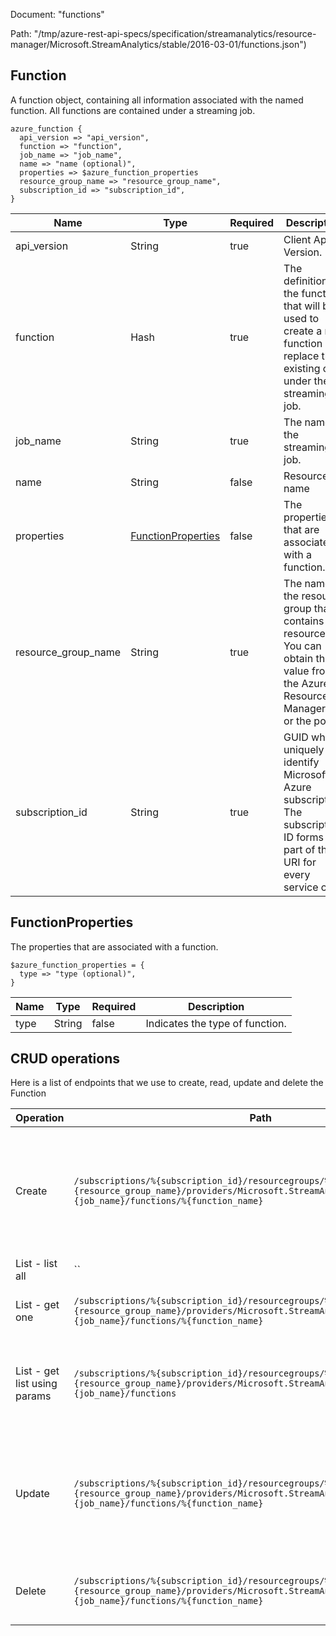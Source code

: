 Document: "functions"


Path: "/tmp/azure-rest-api-specs/specification/streamanalytics/resource-manager/Microsoft.StreamAnalytics/stable/2016-03-01/functions.json")

## Function

A function object, containing all information associated with the named function. All functions are contained under a streaming job.

```puppet
azure_function {
  api_version => "api_version",
  function => "function",
  job_name => "job_name",
  name => "name (optional)",
  properties => $azure_function_properties
  resource_group_name => "resource_group_name",
  subscription_id => "subscription_id",
}
```

| Name        | Type           | Required       | Description       |
| ------------- | ------------- | ------------- | ------------- |
|api_version | String | true | Client Api Version. |
|function | Hash | true | The definition of the function that will be used to create a new function or replace the existing one under the streaming job. |
|job_name | String | true | The name of the streaming job. |
|name | String | false | Resource name |
|properties | [FunctionProperties](#functionproperties) | false | The properties that are associated with a function. |
|resource_group_name | String | true | The name of the resource group that contains the resource. You can obtain this value from the Azure Resource Manager API or the portal. |
|subscription_id | String | true | GUID which uniquely identify Microsoft Azure subscription. The subscription ID forms part of the URI for every service call. |
        
## FunctionProperties

The properties that are associated with a function.

```puppet
$azure_function_properties = {
  type => "type (optional)",
}
```

| Name        | Type           | Required       | Description       |
| ------------- | ------------- | ------------- | ------------- |
|type | String | false | Indicates the type of function. |



## CRUD operations

Here is a list of endpoints that we use to create, read, update and delete the Function

| Operation | Path | Verb | Description | OperationID |
| ------------- | ------------- | ------------- | ------------- | ------------- |
|Create|`/subscriptions/%{subscription_id}/resourcegroups/%{resource_group_name}/providers/Microsoft.StreamAnalytics/streamingjobs/%{job_name}/functions/%{function_name}`|Put|Creates a function or replaces an already existing function under an existing streaming job.|Functions_CreateOrReplace|
|List - list all|``||||
|List - get one|`/subscriptions/%{subscription_id}/resourcegroups/%{resource_group_name}/providers/Microsoft.StreamAnalytics/streamingjobs/%{job_name}/functions/%{function_name}`|Get|Gets details about the specified function.|Functions_Get|
|List - get list using params|`/subscriptions/%{subscription_id}/resourcegroups/%{resource_group_name}/providers/Microsoft.StreamAnalytics/streamingjobs/%{job_name}/functions`|Get|Lists all of the functions under the specified streaming job.|Functions_ListByStreamingJob|
|Update|`/subscriptions/%{subscription_id}/resourcegroups/%{resource_group_name}/providers/Microsoft.StreamAnalytics/streamingjobs/%{job_name}/functions/%{function_name}`|Put|Creates a function or replaces an already existing function under an existing streaming job.|Functions_CreateOrReplace|
|Delete|`/subscriptions/%{subscription_id}/resourcegroups/%{resource_group_name}/providers/Microsoft.StreamAnalytics/streamingjobs/%{job_name}/functions/%{function_name}`|Delete|Deletes a function from the streaming job.|Functions_Delete|
